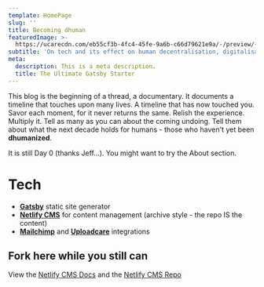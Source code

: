 ```yaml
---
template: HomePage
slug: ''
title: Becoming dhuman
featuredImage: >-
  https://ucarecdn.com/eb55cf3b-4fc4-45fe-9a6b-c66d79621e9a/-/preview/-/enhance/100/
subtitle: 'On tech and its effect on human decentralisation, digitalisation and design'
meta:
  description: This is a meta description.
  title: The Ultimate Gatsby Starter
---
```

This blog is the beginning of a thread, a documentary. It documents a timeline that touches upon many lives.  A timeline that has now touched you. Savor each moment, for it never returns the same. Relish the experience. Multiply it. Tell as many as you can about the coming undoing. Tell them about what the next decade holds for humans - those who haven't yet been **dhumanized**.

It is still Day 0 (thanks Jeff...). You might want to try the About section.

# Tech

* **[Gatsby](https://gatsbyjs.org)** static site generator
* **[Netlify CMS](https://github.com/netlify/netlify-cms)** for content management (archive style - the repo IS the content)
* **[Mailchimp](http://mailchimp.com)** and **[Uploadcare](https://uploadcare.com)** integrations

## Fork here while you still can

View the [Netlify CMS Docs](https://www.netlifycms.org/docs/) and the [Netlify CMS Repo](https://github.com/netlify/netlify-cms)
